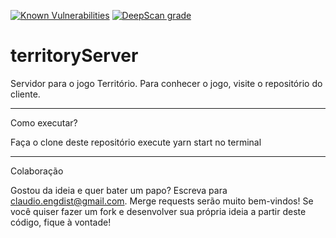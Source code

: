 [![Known Vulnerabilities](https://snyk.io/test/github/claudioantonio/territoryServer/badge.svg?targetFile=package.json)](https://snyk.io/test/github/claudioantonio/territoryServer?targetFile=package.json)
[![DeepScan grade](https://deepscan.io/api/teams/12429/projects/15471/branches/309735/badge/grade.svg)](https://deepscan.io/dashboard#view=project&tid=12429&pid=15471&bid=309735)

# territoryServer

Servidor para o jogo Território.
Para conhecer o jogo, visite o repositório do cliente.

----

Como executar?

Faça o clone deste repositório
execute yarn start no terminal

----

Colaboração

Gostou da ideia e quer bater um papo? Escreva para claudio.engdist@gmail.com.
Merge requests serão muito bem-vindos!
Se você quiser fazer um fork e desenvolver sua própria ideia a partir deste código, fique à vontade!
